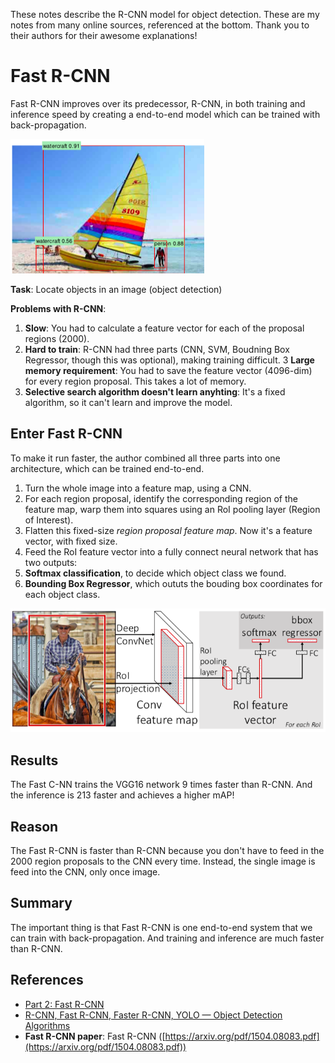 These notes describe the R-CNN model for object detection. These are my notes from many online sources, referenced at the bottom. Thank you to their authors for their awesome explanations!

# Fast R-CNN
Fast R-CNN improves over its predecessor, R-CNN, in both training and inference speed by creating a end-to-end model which can be trained with back-propagation.

![object detection pic](images/object_detection_pic.png)

__Task__: Locate objects in an image (object detection)

__Problems with R-CNN__:
1. __Slow__: You had to calculate a feature vector for each of the proposal regions (2000).
2. __Hard to train__: R-CNN had three parts (CNN, SVM, Boudning Box Regressor, though this was optional), making training difficult.
3 __Large memory requirement__: You had to save the feature vector (4096-dim) for every region proposal. This takes a lot of memory.
4. __Selective search algorithm doesn't learn anyhting__: It's a fixed algorithm, so it can't learn and improve the model.

## Enter Fast R-CNN
To make it run faster, the author combined all three parts into one architecture, which can be trained end-to-end. 

1. Turn the whole image into a feature map, using a CNN.
2. For each region proposal, identify the corresponding region of the feature map, warp them into squares using an RoI pooling layer (Region of Interest).
3. Flatten this fixed-size _region proposal feature map_. Now it's a feature vector, with fixed size.
4. Feed the RoI feature vector into a fully connect neural network that has two outputs:
  1. __Softmax classification__, to decide which object class we found.
  2. __Bounding Box Regressor__, which oututs the bouding box coordinates for each object class.
  
![Fast R CNN architecture](images/Fast_R_CNN_architecture.png)  
  
## Results
The Fast C-NN trains the VGG16 network 9 times faster than R-CNN. And the inference is 213 faster and achieves a higher mAP!

## Reason
The Fast R-CNN is faster than R-CNN because you don't have to feed in the 2000 region proposals to the CNN every time. Instead, the single image is feed into the CNN, only once image.

## Summary
The important thing is that Fast R-CNN is one end-to-end system that we can train with back-propagation. And training and inference are much faster than R-CNN.


## References
* [Part 2: Fast R-CNN](https://towardsdatascience.com/part-2-fast-r-cnn-object-detection-7303e1988464)
* [R-CNN, Fast R-CNN, Faster R-CNN, YOLO — Object Detection Algorithms](https://towardsdatascience.com/r-cnn-fast-r-cnn-faster-r-cnn-yolo-object-detection-algorithms-36d53571365e)
* __Fast R-CNN paper__: Fast R-CNN ([https://arxiv.org/pdf/1504.08083.pdf](https://arxiv.org/pdf/1504.08083.pdf))